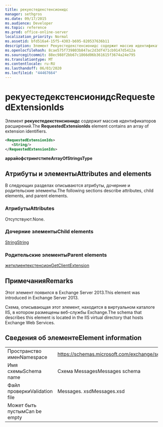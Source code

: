 ```yaml
---
title: рекуестедекстенсионидс
manager: sethgros
ms.date: 09/17/2015
ms.audience: Developer
ms.topic: reference
ms.prod: office-online-server
localization_priority: Normal
ms.assetid: bfd516a4-15f5-4303-b695-820537636b11
description: Элемент Рекуестедекстенсионидс содержит массив идентификаторов расширений.
ms.openlocfilehash: 8cae575f739803b847ac2d3df471cb9147d5412a
ms.sourcegitcommit: 88ec988f2bb67c1866d06b361615f3674a24e795
ms.translationtype: MT
ms.contentlocale: ru-RU
ms.lasthandoff: 06/03/2020
ms.locfileid: "44467664"
---
```

# <a name="requestedextensionids"></a><span data-ttu-id="020f0-103">рекуестедекстенсионидс</span><span class="sxs-lookup"><span data-stu-id="020f0-103">RequestedExtensionIds</span></span>

<span data-ttu-id="020f0-104">Элемент **рекуестедекстенсионидс** содержит массив идентификаторов расширений.</span><span class="sxs-lookup"><span data-stu-id="020f0-104">The **RequestedExtensionIds** element contains an array of extension identifiers.</span></span> 
  
```XML
<RequestedExtensionIds>
   <String/>
</RequestedExtensionIds>
```

 <span data-ttu-id="020f0-105">**аррайофстрингстипе**</span><span class="sxs-lookup"><span data-stu-id="020f0-105">**ArrayOfStringsType**</span></span>
## <a name="attributes-and-elements"></a><span data-ttu-id="020f0-106">Атрибуты и элементы</span><span class="sxs-lookup"><span data-stu-id="020f0-106">Attributes and elements</span></span>

<span data-ttu-id="020f0-107">В следующих разделах описываются атрибуты, дочерние и родительские элементы.</span><span class="sxs-lookup"><span data-stu-id="020f0-107">The following sections describe attributes, child elements, and parent elements.</span></span>
  
### <a name="attributes"></a><span data-ttu-id="020f0-108">Атрибуты</span><span class="sxs-lookup"><span data-stu-id="020f0-108">Attributes</span></span>

<span data-ttu-id="020f0-109">Отсутствуют.</span><span class="sxs-lookup"><span data-stu-id="020f0-109">None.</span></span>
  
### <a name="child-elements"></a><span data-ttu-id="020f0-110">Дочерние элементы</span><span class="sxs-lookup"><span data-stu-id="020f0-110">Child elements</span></span>

[<span data-ttu-id="020f0-111">String</span><span class="sxs-lookup"><span data-stu-id="020f0-111">String</span></span>](string.md)
  
### <a name="parent-elements"></a><span data-ttu-id="020f0-112">Родительские элементы</span><span class="sxs-lookup"><span data-stu-id="020f0-112">Parent elements</span></span>

[<span data-ttu-id="020f0-113">жетклиентекстенсион</span><span class="sxs-lookup"><span data-stu-id="020f0-113">GetClientExtension</span></span>](getclientextension.md)
  
## <a name="remarks"></a><span data-ttu-id="020f0-114">Примечания</span><span class="sxs-lookup"><span data-stu-id="020f0-114">Remarks</span></span>

<span data-ttu-id="020f0-115">Этот элемент появился в Exchange Server 2013.</span><span class="sxs-lookup"><span data-stu-id="020f0-115">This element was introduced in Exchange Server 2013.</span></span>
  
<span data-ttu-id="020f0-116">Схема, описывающая этот элемент, находится в виртуальном каталоге IIS, в котором размещены веб-службы Exchange.</span><span class="sxs-lookup"><span data-stu-id="020f0-116">The schema that describes this element is located in the IIS virtual directory that hosts Exchange Web Services.</span></span>
  
## <a name="element-information"></a><span data-ttu-id="020f0-117">Сведения об элементе</span><span class="sxs-lookup"><span data-stu-id="020f0-117">Element information</span></span>

|||
|:-----|:-----|
|<span data-ttu-id="020f0-118">Пространство имен</span><span class="sxs-lookup"><span data-stu-id="020f0-118">Namespace</span></span>  <br/> |https://schemas.microsoft.com/exchange/services/2006/messages  <br/> |
|<span data-ttu-id="020f0-119">Имя схемы</span><span class="sxs-lookup"><span data-stu-id="020f0-119">Schema name</span></span>  <br/> |<span data-ttu-id="020f0-120">Схема Messages</span><span class="sxs-lookup"><span data-stu-id="020f0-120">Messages schema</span></span>  <br/> |
|<span data-ttu-id="020f0-121">Файл проверки</span><span class="sxs-lookup"><span data-stu-id="020f0-121">Validation file</span></span>  <br/> |<span data-ttu-id="020f0-122">Messages. xsd</span><span class="sxs-lookup"><span data-stu-id="020f0-122">Messages.xsd</span></span>  <br/> |
|<span data-ttu-id="020f0-123">Может быть пустым</span><span class="sxs-lookup"><span data-stu-id="020f0-123">Can be empty</span></span>  <br/> ||
   

